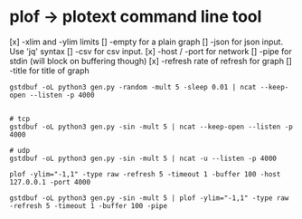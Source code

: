 # plof -> plotext command line tool

[x] -xlim and -ylim limits
[] -empty for a plain graph
[] -json for json input. Use 'jq' syntax
[] -csv for csv input.
[x] -host / -port for network
[] -pipe for stdin (will block on buffering though)
[x] -refresh rate of refresh for graph
[] -title for title of graph


```
gstdbuf -oL python3 gen.py -random -mult 5 -sleep 0.01 | ncat --keep-open --listen -p 4000


# tcp
gstdbuf -oL python3 gen.py -sin -mult 5 | ncat --keep-open --listen -p 4000

# udp
gstdbuf -oL python3 gen.py -sin -mult 5 | ncat -u --listen -p 4000 
```

```
plof -ylim="-1,1" -type raw -refresh 5 -timeout 1 -buffer 100 -host 127.0.0.1 -port 4000

gstdbuf -oL python3 gen.py -sin -mult 5 | plof -ylim="-1,1" -type raw -refresh 5 -timeout 1 -buffer 100 -pipe
```
